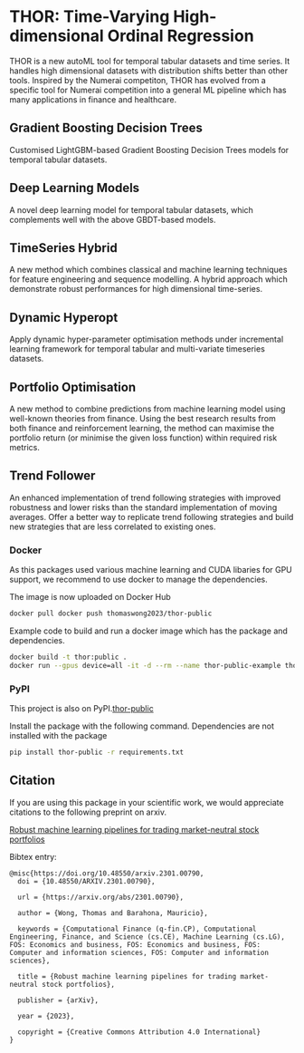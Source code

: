 # THOR: Time-Varying High-dimensional Ordinal Regression 

THOR is a new autoML tool for temporal tabular datasets and time series. It handles high dimensional datasets with distribution shifts better than other tools. Inspired by the Numerai competiton, THOR has evolved from a specific tool for Numerai competition into a general ML pipeline which has many applications in finance and healthcare. 


## Gradient Boosting Decision Trees

Customised LightGBM-based Gradient Boosting Decision Trees models for temporal tabular datasets.

## Deep Learning Models 

A novel deep learning model for temporal tabular datasets, which complements well with the above GBDT-based models.

## TimeSeries Hybrid 

A new method which combines classical and machine learning techniques for feature engineering and sequence modelling. A hybrid approach which demonstrate robust performances for high dimensional time-series.

## Dynamic Hyperopt 

Apply dynamic hyper-parameter optimisation methods under incremental learning framework for temporal tabular and multi-variate timeseries datasets. 

## Portfolio Optimisation

A new method to combine predictions from machine learning model using well-known theories from finance. Using the best research results from both finance and reinforcement learning, the method can maximise the portfolio return (or minimise the given loss function) within required risk metrics.

## Trend Follower

An enhanced implementation of trend following strategies with improved robustness and lower risks than the standard implementation of moving averages. Offer a better way to replicate trend following strategies and build new strategies that are less correlated to existing ones. 


### Docker 

As this packages used various machine learning and CUDA libaries for GPU support, we recommend to use docker to manage the dependencies. 

The image is now uploaded on Docker Hub 

```bash
docker pull docker push thomaswong2023/thor-public

```


Example code to build and run a docker image which has the package and dependencies.

```bash
docker build -t thor:public . 
docker run --gpus device=all -it -d --rm --name thor-public-example thor:public bash

```


### PyPI 

This project is also on PyPI.[thor-public](https://pypi.org/project/thor-public/)

Install the package with the following command. Dependencies are not installed with the package 

```bash
pip install thor-public -r requirements.txt

```


## Citation
If you are using this package in your scientific work, we would appreciate citations to the following preprint on arxiv.

[Robust machine learning pipelines for trading market-neutral stock portfolios](https://arxiv.org/abs/2301.00790 )

Bibtex entry:
```
@misc{https://doi.org/10.48550/arxiv.2301.00790,
  doi = {10.48550/ARXIV.2301.00790},
  
  url = {https://arxiv.org/abs/2301.00790},
  
  author = {Wong, Thomas and Barahona, Mauricio},
  
  keywords = {Computational Finance (q-fin.CP), Computational Engineering, Finance, and Science (cs.CE), Machine Learning (cs.LG), FOS: Economics and business, FOS: Economics and business, FOS: Computer and information sciences, FOS: Computer and information sciences},
  
  title = {Robust machine learning pipelines for trading market-neutral stock portfolios},
  
  publisher = {arXiv},
  
  year = {2023},
  
  copyright = {Creative Commons Attribution 4.0 International}
}
```




